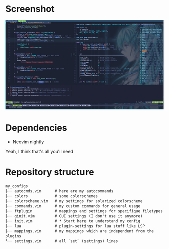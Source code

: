 # Screenshot
![Yeet](Screenshot.png)

# Dependencies
- Neovim nightly

Yeah, I think that's all you'll need

# Repository structure
```
my_configs
├── autocmds.vim      # here are my autocommands
├── colors            # some colorschemes
├── colorscheme.vim   # my settings for solarized colorscheme
├── commands.vim      # my custom commands for general usage
├── ftplugin          # mappings and settings for specifique filetypes
├── ginit.vim         # GUI settings (I don't use it anymore)
├── init.vim          # * Start here to understand my config
├── lua               # plugin-settings for lua stuff like LSP
├── mappings.vim      # my mappings which are independent from the plugins
└── settings.vim      # all `set` (settings) lines
```
